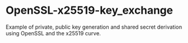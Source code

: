 # OpenSSL-x25519-key_exchange
Example of private, public key generation and shared secret derivation using OpenSSL and the x25519 curve.
